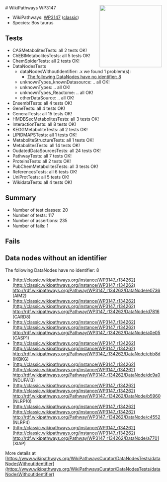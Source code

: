<img style="float: right; width: 200px" src="https://upload.wikimedia.org/wikipedia/commons/thumb/8/83/Wplogo_with_text_500.png/640px-Wplogo_with_text_500.png" />
# WikiPathways WP3147

* WikiPathways: [WP3147](https://wikipathways.org/pathways/WP3147) ([classic](https://classic.wikipathways.org/instance/WP3147))
* Species: Bos taurus
## Tests
* CASMetabolitesTests: all 2 tests OK!
* ChEBIMetabolitesTests: all 5 tests OK!
* ChemSpiderTests: all 2 tests OK!
* DataNodesTests
    * dataNodesWithoutIdentifier: .x we found 1 problem(s):
        * [The following DataNodes have no identifier: 8](#d2d32fa7)
    * unknownTypes_knownDatasource: .. all OK!
    * unknownTypes: .. all OK!
    * unknownTypes_Reactome: .. all OK!
    * otherDataSource: .. all OK!
* EnsemblTests: all 4 tests OK!
* GeneTests: all 4 tests OK!
* GeneralTests: all 15 tests OK!
* HMDBSecMetabolitesTests: all 3 tests OK!
* InteractionTests: all 8 tests OK!
* KEGGMetaboliteTests: all 2 tests OK!
* LIPIDMAPSTests: all 1 tests OK!
* MetaboliteStructureTests: all 1 tests OK!
* MetabolitesTests: all 14 tests OK!
* OudatedDataSourcesTests: all 24 tests OK!
* PathwayTests: all 7 tests OK!
* ProteinsTests: all 2 tests OK!
* PubChemMetabolitesTests: all 3 tests OK!
* ReferencesTests: all 6 tests OK!
* UniProtTests: all 5 tests OK!
* WikidataTests: all 4 tests OK!


## Summary

* Number of test classes: 20
* Number of tests: 117
* Number of assertions: 235
* Number of fails: 1

## Fails

<a name="d2d32fa7" />

## Data nodes without an identifier

The following DataNodes have no identifier: 8

* [http://classic.wikipathways.org/instance/WP3147_r134262](http://classic.wikipathways.org/instance/WP3147_r134262) http://rdf.wikipathways.org/Pathway/WP3147_r134262/DataNode/e0736 (AIM2)
* [http://classic.wikipathways.org/instance/WP3147_r134262](http://classic.wikipathways.org/instance/WP3147_r134262) http://rdf.wikipathways.org/Pathway/WP3147_r134262/DataNode/d7816 (CARD8)
* [http://classic.wikipathways.org/instance/WP3147_r134262](http://classic.wikipathways.org/instance/WP3147_r134262) http://rdf.wikipathways.org/Pathway/WP3147_r134262/DataNode/a0e05 (CASP1)
* [http://classic.wikipathways.org/instance/WP3147_r134262](http://classic.wikipathways.org/instance/WP3147_r134262) http://rdf.wikipathways.org/Pathway/WP3147_r134262/DataNode/cbb8d (IKBKG)
* [http://classic.wikipathways.org/instance/WP3147_r134262](http://classic.wikipathways.org/instance/WP3147_r134262) http://rdf.wikipathways.org/Pathway/WP3147_r134262/DataNode/dc9a0 (NDUFA13)
* [http://classic.wikipathways.org/instance/WP3147_r134262](http://classic.wikipathways.org/instance/WP3147_r134262) http://rdf.wikipathways.org/Pathway/WP3147_r134262/DataNode/b5960 (NLRP10)
* [http://classic.wikipathways.org/instance/WP3147_r134262](http://classic.wikipathways.org/instance/WP3147_r134262) http://rdf.wikipathways.org/Pathway/WP3147_r134262/DataNode/c4552 (NLRP4)
* [http://classic.wikipathways.org/instance/WP3147_r134262](http://classic.wikipathways.org/instance/WP3147_r134262) http://rdf.wikipathways.org/Pathway/WP3147_r134262/DataNode/a7701 (XIAP)


More details at [https://www.wikipathways.org/WikiPathwaysCurator/DataNodesTests/dataNodesWithoutIdentifier](https://www.wikipathways.org/WikiPathwaysCurator/DataNodesTests/dataNodesWithoutIdentifier)

